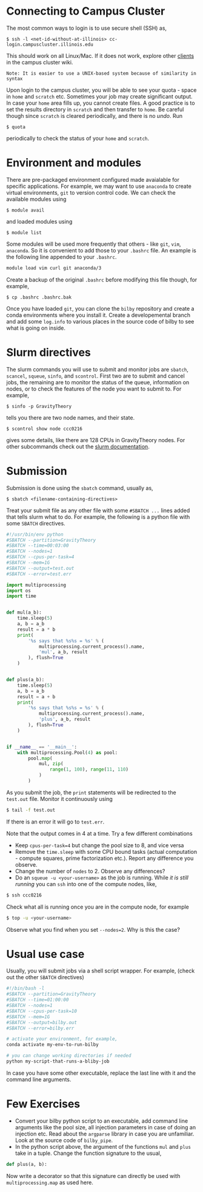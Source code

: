 # Connecting to Campus Cluster
The most common ways to login is to use secure shell (SSH) as,
```shell
$ ssh -l <net-id-without-at-illinois> cc-login.campuscluster.illinois.edu
```
This should work on all Linux/Mac. If it does not work, explore other [clients](https://campuscluster.illinois.edu/resources/docs/user-guide/#connect) in the campus cluster wiki.

	Note: It is easier to use a UNIX-based system because of similarity in syntax

Upon login to the campus cluster, you will be able to see your quota - space in `home` and `scratch` etc. Sometimes your job may create significant output. In case your `home` area fills up, you cannot create files. A good practice is to set the results directory in `scratch` and then transfer to `home`. Be careful though since `scratch` is cleared periodically, and there is no _undo_. Run
```shell
$ quota
```
periodically to check the status of your `home` and `scratch`.

# Environment and modules
There are pre-packaged environment configured made avaialable for specific applications. For example, we may want to use `anaconda` to create virtual environments, `git` to version control code. We can check the available modules using
```shell
$ module avail
```
and loaded modules using
```
$ module list
```
Some modules will be used more frequently that others - like `git`, `vim`, `anaconda`. So it is convenient to add those to your `.bashrc` file. An example is the following line appended to your `.bashrc`.
```bash
module load vim curl git anaconda/3
```
Create a backup of the original `.bashrc` before modifying this file though, for example,
```
$ cp .bashrc .bashrc.bak
```
Once you have loaded `git`, you can clone the `bilby` repository and create a conda environments where you install it. Create a developemental branch and add some `log.info` to various places in the source code of bilby to see what is going on inside.

# Slurm directives
The slurm commands you will use to submit and monitor jobs are `sbatch`, `scancel`, `squeue`, `sinfo`, and `scontrol`. First two are to submit and cancel jobs, the remaining are to monitor the status of the queue, information on nodes, or to check the features of the node you want to submit to. For example,
```
$ sinfo -p GravityTheory
```
tells you there are two node names, and their state.
```
$ scontrol show node ccc0216
```
gives some details, like there are 128 CPUs in GravityTheory nodes. For other subcommands check out the [slurm documentation](https://slurm.schedmd.com/documentation.html).

# Submission
Submission is done using the `sbatch` command, usually as,
```
$ sbatch <filename-containing-directives>
```

Treat your submit file as any other file with some `#SBATCH ...` lines added that tells slurm what to do. For example, the following is a python file with some `SBATCH` directives.
```python
#!/usr/bin/env python
#SBATCH --partition=GravityTheory
#SBATCH --time=00:03:00
#SBATCH --nodes=1
#SBATCH --cpus-per-task=4
#SBATCH --mem=1G
#SBATCH --output=test.out
#SBATCH --error=test.err

import multiprocessing
import os
import time


def mul(a_b):
    time.sleep(5)
    a, b = a_b
    result = a * b
    print(
        '%s says that %s%s = %s' % (
            multiprocessing.current_process().name,
            'mul', a_b, result
        ), flush=True
    )


def plus(a_b):
    time.sleep(5)
    a, b = a_b
    result = a + b
    print(
        '%s says that %s%s = %s' % (
            multiprocessing.current_process().name,
            'plus', a_b, result
        ), flush=True
    )


if __name__ == '__main__':
    with multiprocessing.Pool(4) as pool:
        pool.map(
            mul, zip(
                range(1, 100), range(11, 110)
            )
        )
```
As you submit the job, the `print` statements will be redirected to the `test.out` file. Monitor it continuously using
```bash
$ tail -f test.out
```
If there is an error it will go to `test.err`.

Note that the output comes in 4 at a time. Try a few different combinations
- Keep `cpus-per-task=4` but change the pool size to 8, and vice versa
- Remove the `time.sleep` with some CPU bound tasks (actual computation - compute squares, prime factorization etc.). Report any difference you observe.
- Change the number of `nodes` to 2. Observe any differences?
- Do an `squeue -u <your-username>` as the job is running. While _it is still running_ you can `ssh` into one of the compute nodes, like,
```bash
$ ssh ccc0216
```
Check what all is running once you are in the compute node, for example
```bash
$ top -u <your-username>
```
Observe what you find when you set `--nodes=2`. Why is this the case?

# Usual use case
Usually, you will submit jobs via a shell script wrapper. For example, (check out the other `SBATCH` directives)
```bash
#!/bin/bash -l
#SBATCH --partition=GravityTheory
#SBATCH --time=01:00:00
#SBATCH --nodes=1
#SBATCH --cpus-per-task=10
#SBATCH --mem=1G
#SBATCH --output=bilby.out
#SBATCH --error=bilby.err

# activate your environment, for example,
conda activate my-env-to-run-bilby

# you can change working directories if needed
python my-script-that-runs-a-bliby-job
```
In case you have some other executable, replace the last line with it and the command line arguments.

# Few Exercises
- Convert your bilby python script to an executable, add command line arguments like the pool size, all injection parameters in case of doing an injection etc. Read about the `argparse` library in case you are unfamiliar. Look at the source code of `bilby_pipe`.
- In the python script above, the argument of the functions `mul` and `plus` take in a tuple. Change the function signature to the usual,
```python
def plus(a, b):
```
Now write a decorator so that this signature can directly be used with `multiprocessing.map` as used here.
